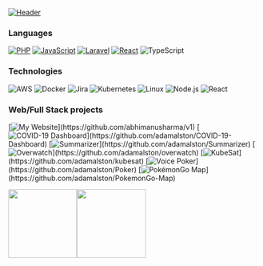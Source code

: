 [![Header](http://gifimgs.com/res/1120/5fb63bcac6756938758380.gif)](https://www.abhimanusharma.com/)

### Languages

[![PHP](https://img.shields.io/badge/-PHP-fff?&logo=php)](https://github.com/abhimanusharma?tab=repositories&q=&type=&language=php)
[![JavaScript](https://img.shields.io/badge/-JavaScript-fff?&logo=JavaScript&logoColor=ddc508)](https://github.com/abhimanusharma?tab=repositories&q=&type=&language=javascript)
[![Laravel](https://img.shields.io/badge/-Laravel-fff?&logo=laravel&logoColor=007396)](https://github.com/abhimanusharma?tab=repositories&q=laravel&type=&language=)
[![React](https://img.shields.io/badge/-React-fff?logo=react)](https://github.com/abhimanusharma?tab=repositories&q=react&type=&language=)
![TypeScript](https://img.shields.io/badge/-TypeScript-fff?&logo=TypeScript&logoColor=007ACC)

### Technologies

![AWS](https://img.shields.io/badge/-AWS-fff?&logo=Amazon-AWS&logoColor=232F3E)
![Docker](https://img.shields.io/badge/-Docker-fff?&logo=Docker)
![Jira](https://img.shields.io/badge/-Jira-fff?&logo=jira-software&logoColor=0052CC)
![Kubernetes](https://img.shields.io/badge/-Kubernetes-fff?&logo=Kubernetes)
![Linux](https://img.shields.io/badge/-Linux-fff?&logo=linux&logoColor=000)
![Node.js](https://img.shields.io/badge/-Node.js-fff?&logo=node.js)
![React](https://img.shields.io/badge/-React-fff?&logo=React)

### Web/Full Stack projects

[![My Website](https://img.shields.io/badge/-🧬%20My%20Website-fff?)](https://github.com/abhimanusharma/v1)
[![COVID-19 Dashboard](https://img.shields.io/badge/-🦠%20COVID‑19%20Dashboard-fff?)](https://github.com/adamalston/COVID-19-Dashboard)
[![Summarizer](https://img.shields.io/badge/-📝%20Summarizer-fff?)](https://github.com/adamalston/Summarizer)
[![Overwatch](https://img.shields.io/badge/-🔬%20Overwatch-fff?)](https://github.com/adamalston/overwatch)
[![KubeSat](https://img.shields.io/badge/-🛰%20KubeSat-fff?)](https://github.com/adamalston/kubesat)
[![Voice Poker](https://img.shields.io/badge/-🔊%20Voice%20Poker-fff?)](https://github.com/adamalston/Poker)
[![PokémonGo Map](https://img.shields.io/badge/-🗺%20PokémonGo%20Map-fff?)](https://github.com/adamalston/PokemonGo-Map)


<a href="https://www.abhimanusharma.com/"><img height="137.3px" src="https://github-readme-stats.vercel.app/api?username=abhimanusharma&hide_title=true&hide_border=true&show_icons=true&include_all_commits=true&count_private=true&line_height=21&text_color=000&icon_color=000&bg_color=0,ea6161,ffc64d,fffc4d,52fa5a&theme=graywhite" /><!-- wi*quL3fcV --><img height="137.3px" src="https://github-readme-stats.vercel.app/api/top-langs/?username=abhimanusharma&hide=html&hide_title=true&hide_border=true&layout=compact&langs_count=7&exclude_repo=comp426&text_color=000&icon_color=fff&bg_color=0,52fa5a,4dfcff,c64dff&theme=graywhite" /></a>
